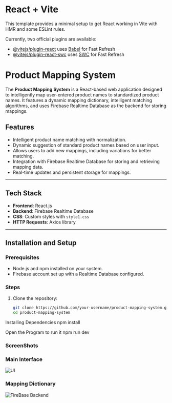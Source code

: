 # React + Vite

This template provides a minimal setup to get React working in Vite with HMR and some ESLint rules.

Currently, two official plugins are available:

- [@vitejs/plugin-react](https://github.com/vitejs/vite-plugin-react/blob/main/packages/plugin-react/README.md) uses [Babel](https://babeljs.io/) for Fast Refresh
- [@vitejs/plugin-react-swc](https://github.com/vitejs/vite-plugin-react-swc) uses [SWC](https://swc.rs/) for Fast Refresh


# Product Mapping System

The **Product Mapping System** is a React-based web application designed to intelligently map user-entered product names to standardized product names. It features a dynamic mapping dictionary, intelligent matching algorithms, and uses Firebase Realtime Database as the backend for storing mappings.

## Features
- Intelligent product name matching with normalization.
- Dynamic suggestion of standard product names based on user input.
- Allows users to add new mappings, including variations for better matching.
- Integration with Firebase Realtime Database for storing and retrieving mapping data.
- Real-time updates and persistent storage for mappings.

---

## Tech Stack
- **Frontend**: React.js
- **Backend**: Firebase Realtime Database
- **CSS**: Custom styles with `style1.css`
- **HTTP Requests**: Axios library

---

## Installation and Setup

### Prerequisites
- Node.js and npm installed on your system.
- Firebase account set up with a Realtime Database configured.

### Steps
1. Clone the repository:
   ```bash
   git clone https://github.com/your-username/product-mapping-system.git
   cd product-mapping-system

Installing Dependencies
npm install

Open the Program to run it
npm run dev


### ScreenShots

### Main Interface
![UI](./Screenshots/Screenshot%20UI.png)

### Mapping Dictionary
![FireBase Backend](./Screenshots/Screenshot%20Backend.png)